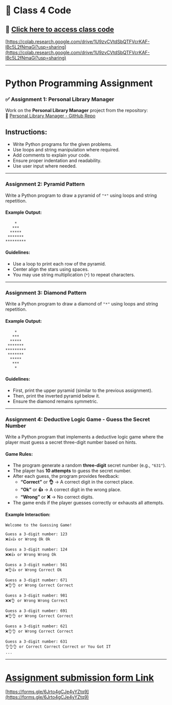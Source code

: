 # 📌 Class 4 Code 
## 🔗 [Click here to access class code](https://colab.research.google.com/drive/1U9zvCVtdSbQTFVcrKAF-lBc5L2fNmaGi?usp=sharing)
[https://colab.research.google.com/drive/1U9zvCVtdSbQTFVcrKAF-lBc5L2fNmaGi?usp=sharing](https://colab.research.google.com/drive/1U9zvCVtdSbQTFVcrKAF-lBc5L2fNmaGi?usp=sharing)

---
# **Python Programming Assignment**

### ✅ Assignment 1: Personal Library Manager  
Work on the **Personal Library Manager** project from the repository:  
🔗 [Personal Library Manager - GitHub Repo](https://github.com/panaversity/learn-modern-ai-python/blob/main/CLASS_PROJECTS/03_personal_library_manager/personal_library_manager.md)


## **Instructions:**
- Write Python programs for the given problems.
- Use loops and string manipulation where required.
- Add comments to explain your code.
- Ensure proper indentation and readability.
- Use user input where needed.

---

### **Assignment 2: Pyramid Pattern**
Write a Python program to draw a pyramid of `"*"` using loops and string repetition.

#### **Example Output:**
```
    *
   ***
  *****
 *******
*********
```

#### **Guidelines:**
- Use a loop to print each row of the pyramid.
- Center align the stars using spaces.
- You may use string multiplication (`*`) to repeat characters.

---

### **Assignment 3: Diamond Pattern**
Write a Python program to draw a diamond of `"*"` using loops and string repetition.

#### **Example Output:**
```
    *
   ***
  *****
 *******
*********
 *******
  *****
   ***
    *
```

#### **Guidelines:**
- First, print the upper pyramid (similar to the previous assignment).
- Then, print the inverted pyramid below it.
- Ensure the diamond remains symmetric.

---

### **Assignment 4: Deductive Logic Game - Guess the Secret Number**
Write a Python program that implements a deductive logic game where the player must guess a secret three-digit number based on hints.

#### **Game Rules:**
- The program generate a random **three-digit** secret number (e.g., `"631"`).
- The player has **10 attempts** to guess the secret number.
- After each guess, the program provides feedback:
  - **“Correct”** or **👌** → A correct digit in the correct place.
  - **“Ok”** or **👍** → A correct digit in the wrong place.
  - **“Wrong”** or **❌** → No correct digits.
- The game ends if the player guesses correctly or exhausts all attempts.

#### **Example Interaction:**
```
Welcome to the Guessing Game!

Guess a 3-digit number: 123
❌👍👍 or Wrong Ok Ok

Guess a 3-digit number: 124
❌❌👍 or Wrong Wrong Ok

Guess a 3-digit number: 561
❌👌👍 or Wrong Correct Ok

Guess a 3-digit number: 671
❌👌👌 or Wrong Correct Correct

Guess a 3-digit number: 981
❌❌👌 or Wrong Wrong Correct

Guess a 3-digit number: 691
❌👌👌 or Wrong Correct Correct

Guess a 3-digit number: 621
❌👌👌 or Wrong Correct Correct

Guess a 3-digit number: 631
👌👌👌 or Correct Correct Correct or You Got IT
...
```

---

# [Assignment submission form Link](https://forms.gle/6Jrto4gCJe4yYZtq9)
[https://forms.gle/6Jrto4gCJe4yYZtq9](https://forms.gle/6Jrto4gCJe4yYZtq9)